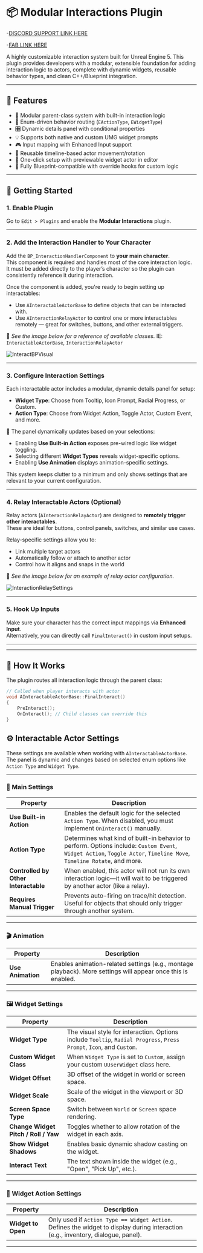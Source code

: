 # 📦 Modular Interactions Plugin


-[DISCORD SUPPORT LINK HERE](https://discord.gg/YvME6jG8)

-[FAB LINK HERE]()


A highly customizable interaction system built for Unreal Engine 5. This plugin provides developers with a modular, extensible foundation for adding interaction logic to actors, complete with dynamic widgets, reusable behavior types, and clean C++/Blueprint integration.

---

## 🔧 Features

- 🧩 Modular parent-class system with built-in interaction logic
- 🧠 Enum-driven behavior routing (`EActionType`, `EWidgetType`)
- 🎛 Dynamic details panel with conditional properties
- 💡 Supports both native and custom UMG widget prompts
- 🎮 Input mapping with Enhanced Input support
- 🧱 Reusable timeline-based actor movement/rotation
- 🔁 One-click setup with previewable widget actor in editor
- 💙 Fully Blueprint-compatible with override hooks for custom logic

---

## 🚀 Getting Started

### 1. Enable Plugin

Go to `Edit > Plugins` and enable the **Modular Interactions** plugin.

---

### 2. Add the Interaction Handler to Your Character

Add the `BP_InteractionHandlerComponent` to **your main character**.  
This component is required and handles most of the core interaction logic. It must be added directly to the player’s character so the plugin can consistently reference it during interaction.

Once the component is added, you're ready to begin setting up interactables:

- Use `AInteractableActorBase` to define objects that can be interacted with.
- Use `AInteractionRelayActor` to control one or more interactables remotely — great for switches, buttons, and other external triggers.

📌 *See the image below for a reference of available classes.*
IE: `InteractableActorBase`, `InteractionRelayActor`

![InteractBPVisual](https://github.com/user-attachments/assets/1839f81b-7fc2-4081-ae07-531d29983d12)

---

### 3. Configure Interaction Settings

Each interactable actor includes a modular, dynamic details panel for setup:

- **Widget Type**: Choose from Tooltip, Icon Prompt, Radial Progress, or Custom.
- **Action Type**: Choose from Widget Action, Toggle Actor, Custom Event, and more.

🔄 The panel dynamically updates based on your selections:

- Enabling **Use Built-in Action** exposes pre-wired logic like widget toggling.
- Selecting different **Widget Types** reveals widget-specific options.
- Enabling **Use Animation** displays animation-specific settings.

This system keeps clutter to a minimum and only shows settings that are relevant to your current configuration.

---

### 4. Relay Interactable Actors (Optional)

Relay actors (`AInteractionRelayActor`) are designed to **remotely trigger other interactables**.  
These are ideal for buttons, control panels, switches, and similar use cases.

Relay-specific settings allow you to:

- Link multiple target actors
- Automatically follow or attach to another actor
- Control how it aligns and snaps in the world

📌 *See the image below for an example of relay actor configuration.*

![InteractionRelaySettings](https://github.com/user-attachments/assets/20d4fc19-c5cd-410a-8a11-f033c7e7ea95)

---

### 5. Hook Up Inputs

Make sure your character has the correct input mappings via **Enhanced Input**.  
Alternatively, you can directly call `FinalInteract()` in custom input setups.

---


---

## 🧠 How It Works

The plugin routes all interaction logic through the parent class:
```cpp
// Called when player interacts with actor
void AInteractableActorBase::FinalInteract()
{
    PreInteract();
    OnInteract(); // Child classes can override this
}
```
## ⚙️ Interactable Actor Settings

These settings are available when working with `AInteractableActorBase`. The panel is dynamic and changes based on selected enum options like `Action Type` and `Widget Type`.

---

### 🧩 Main Settings

| Property | Description |
|---------|-------------|
| **Use Built-in Action** | Enables the default logic for the selected `Action Type`. When disabled, you must implement `OnInteract()` manually. |
| **Action Type** | Determines what kind of built-in behavior to perform. Options include: `Custom Event`, `Widget Action`, `Toggle Actor`, `Timeline Move`, `Timeline Rotate`, and more. |
| **Controlled by Other Interactable** | When enabled, this actor will not run its own interaction logic—it will wait to be triggered by another actor (like a relay). |
| **Requires Manual Trigger** | Prevents auto-firing on trace/hit detection. Useful for objects that should only trigger through another system. |

---

### 🎬 Animation

| Property | Description |
|---------|-------------|
| **Use Animation** | Enables animation-related settings (e.g., montage playback). More settings will appear once this is enabled. |

---

### 🖼 Widget Settings

| Property | Description |
|---------|-------------|
| **Widget Type** | The visual style for interaction. Options include `Tooltip`, `Radial Progress`, `Press Prompt`, `Icon`, and `Custom`. |
| **Custom Widget Class** | When `Widget Type` is set to `Custom`, assign your custom `UUserWidget` class here. |
| **Widget Offset** | 3D offset of the widget in world or screen space. |
| **Widget Scale** | Scale of the widget in the viewport or 3D space. |
| **Screen Space Type** | Switch between `World` or `Screen` space rendering. |
| **Change Widget Pitch / Roll / Yaw** | Toggles whether to allow rotation of the widget in each axis. |
| **Show Widget Shadows** | Enables basic dynamic shadow casting on the widget. |
| **Interact Text** | The text shown inside the widget (e.g., "Open", "Pick Up", etc.). |

---

### 🧩 Widget Action Settings

| Property | Description |
|---------|-------------|
| **Widget to Open** | Only used if `Action Type == Widget Action`. Defines the widget to display during interaction (e.g., inventory, dialogue, panel). |

---


